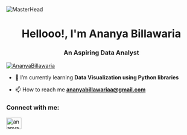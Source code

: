 ![MasterHead](https://i.giphy.com/media/v1.Y2lkPTc5MGI3NjExbG93djFkeHFzcXd0NjF6dzlkaTl0dnA1NmNwMXVwdGhpbGJseWxkciZlcD12MV9pbnRlcm5hbF9naWZfYnlfaWQmY3Q9Zw/VbnUQpnihPSIgIXuZv/giphy.gif)
<h1 align="center">Hellooo!, I'm Ananya Billawaria </h1>
<h3 align="center">An Aspiring Data Analyst</h3>

<p align="left"> <a href="https://github.com/ryo-ma/github-profile-trophy"><img src="https://github-profile-trophy.vercel.app/?username=AnanyaBillawaria" alt="AnanyaBillawaria" /></a> </p>

- 🌱 I’m currently learning **Data Visualization using Python libraries**

- 📫 How to reach me **ananyabillawariaa@gmail.com**

<h3 align="left">Connect with me:</h3>
<p align="left">
<a href="https://www.linkedin.com/in/ananya-billawaria/" target="blank"><img align="center" src="https://www.vectorlogo.zone/logos/linkedin/linkedin-icon.svg" alt="ananya-billawaria" height="30" width="40" /></a>
</p>



